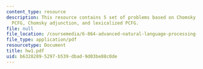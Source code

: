 ```yaml
---
content_type: resource
description: This resource contains 5 set of problems based on Chomsky Normal Form,
  PCFG, Chomsky adjunction, and lexicalized PCFG.
file: null
file_location: /coursemedia/6-864-advanced-natural-language-processing-fall-2005/b63282895297b539dbad9d03be88c0de_hw1.pdf
file_type: application/pdf
resourcetype: Document
title: hw1.pdf
uid: b6328289-5297-b539-dbad-9d03be88c0de
---
```

